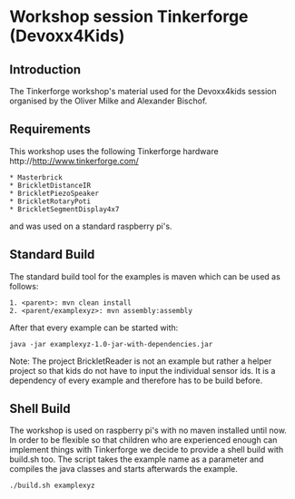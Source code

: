 # Workshop session Tinkerforge (Devoxx4Kids)

## Introduction
The Tinkerforge workshop's material used for the Devoxx4kids session organised by the Oliver Milke and Alexander Bischof.

## Requirements
This workshop uses the following Tinkerforge hardware http://http://www.tinkerforge.com/

    * Masterbrick
    * BrickletDistanceIR
    * BrickletPiezoSpeaker
    * BrickletRotaryPoti
    * BrickletSegmentDisplay4x7

and was used on a standard raspberry pi's.

## Standard Build
The standard build tool for the examples is maven which can be used as follows:

    1. <parent>: mvn clean install
    2. <parent/examplexyz>: mvn assembly:assembly

After that every example can be started with:

    java -jar examplexyz-1.0-jar-with-dependencies.jar
    
Note: The project BrickletReader is not an example but rather a helper project so that kids do not have to input
the individual sensor ids. It is a dependency of every example and therefore has to be build before.

## Shell Build
The workshop is used on raspberry pi's with no maven installed until now. In order to be flexible so that children
who are experienced enough can implement things with Tinkerforge we decide to provide a shell build with build.sh too.
The script takes the example name as a parameter and compiles the java classes and starts afterwards the example.

    ./build.sh examplexyz